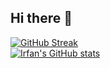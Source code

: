 ## Hi there 👋

<div align="left">
  <a href="https://git.io/streak-stats"><img src="https://streak-stats.demolab.com?user=irfanghapar&theme=dark&border_radius=2.9&border=585858" alt="GitHub Streak" /></a>
</div>
<div>
  <a href="https://github.com/anuraghazra/github-readme-stats"><img src="https://github-readme-stats.vercel.app/api?username=irfanghapar" alt="Irfan's GitHub stats" /></a>
</div>

###
